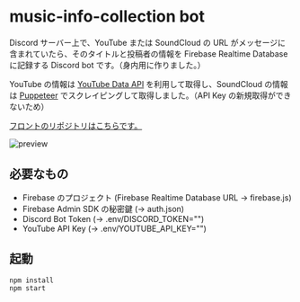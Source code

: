 # music-info-collection bot

Discord サーバー上で、YouTube または SoundCloud の URL がメッセージに含まれていたら、そのタイトルと投稿者の情報を Firebase Realtime Database に記録する Discord bot です。（身内用に作りました。）

YouTube の情報は [YouTube Data API](https://developers.google.com/youtube/v3/getting-started) を利用して取得し、SoundCloud の情報は [Puppeteer](https://github.com/puppeteer/puppeteer) でスクレイピングして取得しました。（API Key の新規取得ができないため）

[フロントのリポジトリはこちらです。](https://github.com/tsuen4/music-info-collection-front)

![preview](https://i.imgur.com/rtIYdAj.gif)

## 必要なもの

- Firebase のプロジェクト (Firebase Realtime Database URL -> firebase.js)
- Firebase Admin SDK の秘密鍵 (-> auth.json)
- Discord Bot Token (-> .env/DISCORD_TOKEN="")
- YouTube API Key (-> .env/YOUTUBE_API_KEY="")

## 起動

```bash
npm install
npm start
```
